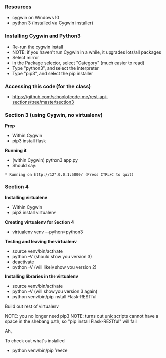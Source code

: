 

### Resources

- cygwin on Windows 10
- python 3 (installed via Cygwin installer)


### Installing Cygwin and Python3

- Re-run the cygwin install
- NOTE: if you haven't run Cygwin in a while, it upgrades lots/all packages
- Select mirror
- in the Package selector, select "Category" (much easier to read)
- Type "python3", and select the interpreter
- Type "pip3", and select the pip installer


### Accessing this code (for the class)

- https://github.com/schoolofcode-me/rest-api-sections/tree/master/section3


### Section 3 (using Cygwin, no virtualenv)

**Prep**

- Within Cygwin
- pip3 install flask


**Running it**

- (within Cygwin) python3 app.py
- Should say:

```
* Running on http://127.0.0.1:5000/ (Press CTRL+C to quit)
```


### Section 4

**Installing virtualenv**
- Within Cygwin
- pip3 install virtualenv

**Creating virtualenv for Section 4**
- virtualenv venv --python=python3

**Testing and leaving the virtualenv**

- source venv/bin/activate
- python -V (should show you version 3)
- deactivate 
- python -V (will likely show you version 2)

**Installing libraries in the virtualenv**

- source venv/bin/activate
- python -V (will show you version 3 again)
- python venv/bin/pip install Flask-RESTful

Build out rest of virtualenv

NOTE: you no longer need pip3
NOTE: turns out unix scripts cannot have a space in the shebang path, so "pip install Flask-RESTful" will fail 



Ah, 

To check out what's installed

- python venv/bin/pip freeze
